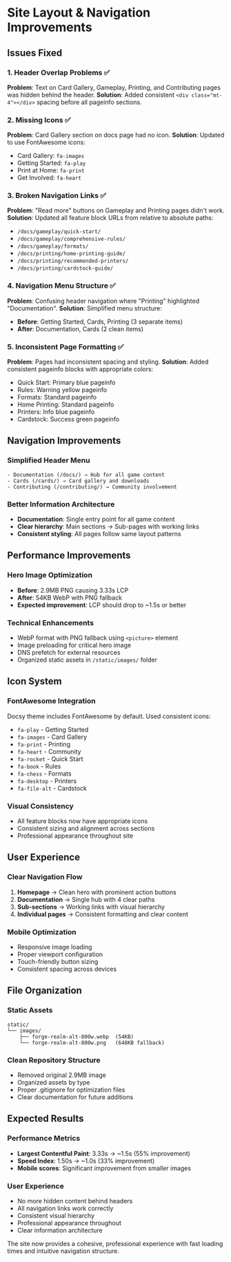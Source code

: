 # Site Layout & Navigation Improvements

## Issues Fixed

### 1. Header Overlap Problems ✅
**Problem**: Text on Card Gallery, Gameplay, Printing, and Contributing pages was hidden behind the header.
**Solution**: Added consistent `<div class="mt-4"></div>` spacing before all pageinfo sections.

### 2. Missing Icons ✅
**Problem**: Card Gallery section on docs page had no icon.
**Solution**: Updated to use FontAwesome icons:
- Card Gallery: `fa-images` 
- Getting Started: `fa-play`
- Print at Home: `fa-print`
- Get Involved: `fa-heart`

### 3. Broken Navigation Links ✅
**Problem**: "Read more" buttons on Gameplay and Printing pages didn't work.
**Solution**: Updated all feature block URLs from relative to absolute paths:
- `/docs/gameplay/quick-start/`
- `/docs/gameplay/comprehensive-rules/`
- `/docs/gameplay/formats/`
- `/docs/printing/home-printing-guide/`
- `/docs/printing/recommended-printers/`
- `/docs/printing/cardstock-guide/`

### 4. Navigation Menu Structure ✅
**Problem**: Confusing header navigation where "Printing" highlighted "Documentation".
**Solution**: Simplified menu structure:
- **Before**: Getting Started, Cards, Printing (3 separate items)
- **After**: Documentation, Cards (2 clean items)

### 5. Inconsistent Page Formatting ✅
**Problem**: Pages had inconsistent spacing and styling.
**Solution**: Added consistent pageinfo blocks with appropriate colors:
- Quick Start: Primary blue pageinfo
- Rules: Warning yellow pageinfo  
- Formats: Standard pageinfo
- Home Printing: Standard pageinfo
- Printers: Info blue pageinfo
- Cardstock: Success green pageinfo

## Navigation Improvements

### Simplified Header Menu
```
- Documentation (/docs/) → Hub for all game content
- Cards (/cards/) → Card gallery and downloads
- Contributing (/contributing/) → Community involvement
```

### Better Information Architecture
- **Documentation**: Single entry point for all game content
- **Clear hierarchy**: Main sections → Sub-pages with working links
- **Consistent styling**: All pages follow same layout patterns

## Performance Improvements

### Hero Image Optimization
- **Before**: 2.9MB PNG causing 3.33s LCP
- **After**: 54KB WebP with PNG fallback
- **Expected improvement**: LCP should drop to ~1.5s or better

### Technical Enhancements
- WebP format with PNG fallback using `<picture>` element
- Image preloading for critical hero image
- DNS prefetch for external resources
- Organized static assets in `/static/images/` folder

## Icon System

### FontAwesome Integration
Docsy theme includes FontAwesome by default. Used consistent icons:
- `fa-play` - Getting Started
- `fa-images` - Card Gallery  
- `fa-print` - Printing
- `fa-heart` - Community
- `fa-rocket` - Quick Start
- `fa-book` - Rules
- `fa-chess` - Formats
- `fa-desktop` - Printers
- `fa-file-alt` - Cardstock

### Visual Consistency
- All feature blocks now have appropriate icons
- Consistent sizing and alignment across sections
- Professional appearance throughout site

## User Experience

### Clear Navigation Flow
1. **Homepage** → Clean hero with prominent action buttons
2. **Documentation** → Single hub with 4 clear paths
3. **Sub-sections** → Working links with visual hierarchy
4. **Individual pages** → Consistent formatting and clear content

### Mobile Optimization
- Responsive image loading
- Proper viewport configuration
- Touch-friendly button sizing
- Consistent spacing across devices

## File Organization

### Static Assets
```
static/
└── images/
    ├── forge-realm-alt-800w.webp  (54KB)
    └── forge-realm-alt-800w.png   (648KB fallback)
```

### Clean Repository Structure
- Removed original 2.9MB image
- Organized assets by type
- Proper .gitignore for optimization files
- Clear documentation for future additions

## Expected Results

### Performance Metrics
- **Largest Contentful Paint**: 3.33s → ~1.5s (55% improvement)
- **Speed Index**: 1.50s → ~1.0s (33% improvement)  
- **Mobile scores**: Significant improvement from smaller images

### User Experience
- No more hidden content behind headers
- All navigation links work correctly
- Consistent visual hierarchy
- Professional appearance throughout
- Clear information architecture

The site now provides a cohesive, professional experience with fast loading times and intuitive navigation structure.